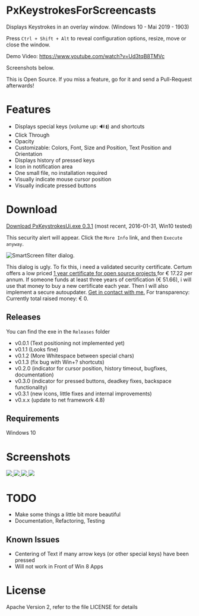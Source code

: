# PxKeystrokesForScreencasts

Displays Keystrokes in an overlay window. (Windows 10 - Mai 2019 - 1903)

Press <code>Ctrl + Shift + Alt</code> to reveal configuration options, resize, move or close the window.

Demo Video: https://www.youtube.com/watch?v=Ud3tqB8TMVc

Screenshots below.

This is Open Source. If you miss a feature, go for it and send a Pull-Request afterwards!

# Features
 - Displays special keys (volume up: 🔊⏫) and shortcuts
 - Click Through
 - Opacity
 - Customizable: Colors, Font, Size and Position, Text Position and Orientation
 - Displays history of pressed keys
 - Icon in notification area
 - One small file, no installation required
 - Visually indicate mouse cursor position
 - Visually indicate pressed buttons

# Download

<a href="https://github.com/Phaiax/PxKeystrokesForScreencasts/raw/master/Releases/v0.3.1/PxKeystrokesUi.exe">Download PxKeystrokesUi.exe 0.3.1</a> (most recent, 2016-01-31, Win10 tested)


This security alert will appear. Click the <code>More Info</code> link, and then <code>Execute anyway</code>.

<img src="https://raw.githubusercontent.com/Phaiax/PxKeystrokesForScreencasts/master/Screenshots/Smartscreen1.png" alt="SmartScreen filter dialog.">

This dialog is ugly. To fix this, i need a validated security certificate. Certum offers a low priced <a href="http://www.certum.eu/certum/cert,offer_en_open_source_cs.xml"> 1 year certificate for open source projects </a> for € 17.22 per annum. If someone funds at least three years of certification (€ 51.66), i will use that money to buy a new certificate each year. Then I will also implement a secure autoupdater. <a href="https://github.com/Phaiax/PxKeystrokesForScreencasts/issues/15">Get in contact with me.</a> For transparency: Currently total raised money: € 0.


## Releases
You can find the exe in the <code>Releases</code> folder

- v0.0.1 (Text positioning not implemented yet)
- v0.1.1 (Looks fine)
- v0.1.2 (More Whitespace between special chars)
- v0.1.3 (fix bug with Win+? shortcuts)
- v0.2.0 (indicator for cursor position, history timeout, bugfixes, documentation)
- v0.3.0 (indicator for pressed buttons, deadkey fixes, backspace functionality)
- v0.3.1 (new icons, little fixes and internal improvements)
- v0.x.x (update to net framework 4.8)

## Requirements

Windows 10

# Screenshots

<a href="https://raw.githubusercontent.com/Phaiax/PxKeystrokesForScreencasts/master/Screenshots/mouse.png">
	<img src="https://raw.githubusercontent.com/Phaiax/PxKeystrokesForScreencasts/master/Screenshots/mouse.png">
</a>
<a href="https://raw.githubusercontent.com/Phaiax/PxKeystrokesForScreencasts/master/Screenshots/bottom_right.png">
	<img src="https://raw.githubusercontent.com/Phaiax/PxKeystrokesForScreencasts/master/Screenshots/bottom_right.png">
</a>
<a href="https://raw.githubusercontent.com/Phaiax/PxKeystrokesForScreencasts/master/Screenshots/bottom_center.png">
	<img src="https://raw.githubusercontent.com/Phaiax/PxKeystrokesForScreencasts/master/Screenshots/bottom_center.png">
</a>
<a href="https://raw.githubusercontent.com/Phaiax/PxKeystrokesForScreencasts/master/Screenshots/settings.png">
	<img src="https://raw.githubusercontent.com/Phaiax/PxKeystrokesForScreencasts/master/Screenshots/settings.png">
</a>


# TODO
 - Make some things a little bit more beautiful
 - Documentation, Refactoring, Testing



## Known Issues
 - Centering of Text if many arrow keys (or other special keys) have been pressed
 - Will not work in Front of Win 8 Apps


# License

Apache Version 2, refer to the file LICENSE for details